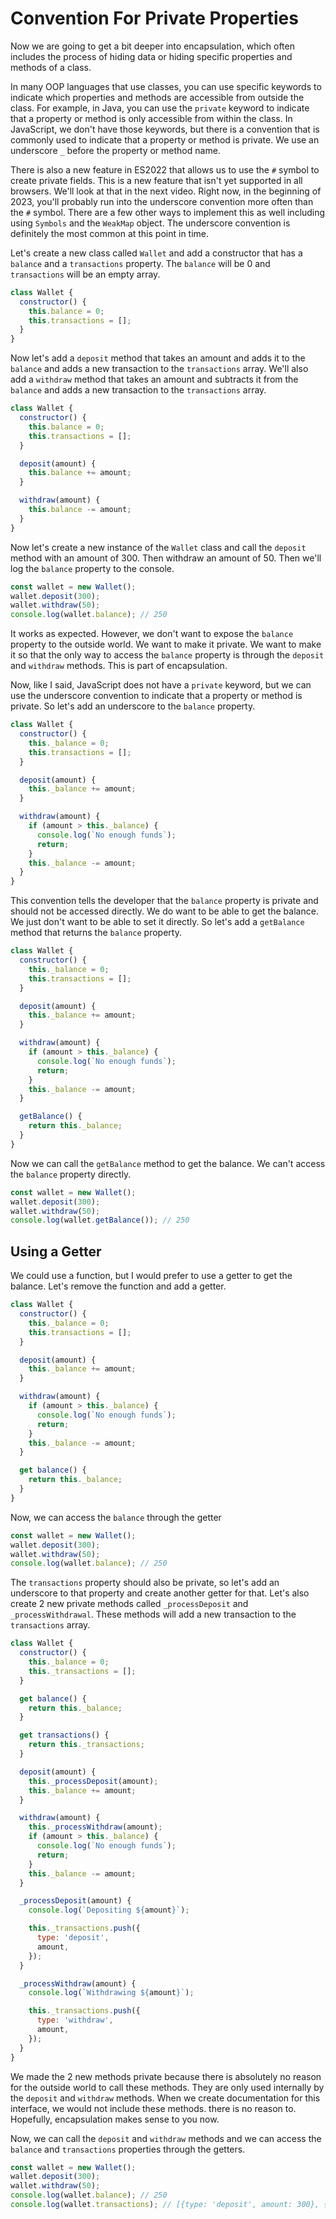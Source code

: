 # Convention For Private Properties

Now we are going to get a bit deeper into encapsulation, which often includes the process of hiding data or hiding specific properties and methods of a class.

In many OOP languages that use classes, you can use specific keywords to indicate which properties and methods are accessible from outside the class. For example, in Java, you can use the `private` keyword to indicate that a property or method is only accessible from within the class. In JavaScript, we don't have those keywords, but there is a convention that is commonly used to indicate that a property or method is private. We use an underscore `_` before the property or method name.

There is also a new feature in ES2022 that allows us to use the `#` symbol to create private fields. This is a new feature that isn't yet supported in all browsers. We'll look at that in the next video. Right now, in the beginning of 2023, you'll probably run into the underscore convention more often than the `#` symbol. There are a few other ways to implement this as well including using `Symbols` and the `WeakMap` object. The underscore convention is definitely the most common at this point in time.

Let's create a new class called `Wallet` and add a constructor that has a `balance` and a `transactions` property. The `balance` will be 0 and `transactions` will be an empty array.

```js
class Wallet {
  constructor() {
    this.balance = 0;
    this.transactions = [];
  }
}
```

Now let's add a `deposit` method that takes an amount and adds it to the `balance` and adds a new transaction to the `transactions` array. We'll also add a `withdraw` method that takes an amount and subtracts it from the `balance` and adds a new transaction to the `transactions` array.

```js
class Wallet {
  constructor() {
    this.balance = 0;
    this.transactions = [];
  }

  deposit(amount) {
    this.balance += amount;
  }

  withdraw(amount) {
    this.balance -= amount;
  }
}
```

Now let's create a new instance of the `Wallet` class and call the `deposit` method with an amount of 300. Then withdraw an amount of 50. Then we'll log the `balance` property to the console.

```js
const wallet = new Wallet();
wallet.deposit(300);
wallet.withdraw(50);
console.log(wallet.balance); // 250
```

It works as expected. However, we don't want to expose the `balance` property to the outside world. We want to make it private. We want to make it so that the only way to access the `balance` property is through the `deposit` and `withdraw` methods. This is part of encapsulation.

Now, like I said, JavaScript does not have a `private` keyword, but we can use the underscore convention to indicate that a property or method is private. So let's add an underscore to the `balance` property.

```js
class Wallet {
  constructor() {
    this._balance = 0;
    this.transactions = [];
  }

  deposit(amount) {
    this._balance += amount;
  }

  withdraw(amount) {
    if (amount > this._balance) {
      console.log(`No enough funds`);
      return;
    }
    this._balance -= amount;
  }
}
```

This convention tells the developer that the `balance` property is private and should not be accessed directly. We do want to be able to get the balance. We just don't want to be able to set it directly. So let's add a `getBalance` method that returns the `balance` property.

```js
class Wallet {
  constructor() {
    this._balance = 0;
    this.transactions = [];
  }

  deposit(amount) {
    this._balance += amount;
  }

  withdraw(amount) {
    if (amount > this._balance) {
      console.log(`No enough funds`);
      return;
    }
    this._balance -= amount;
  }

  getBalance() {
    return this._balance;
  }
}
```

Now we can call the `getBalance` method to get the balance. We can't access the `balance` property directly.

```js
const wallet = new Wallet();
wallet.deposit(300);
wallet.withdraw(50);
console.log(wallet.getBalance()); // 250
```

## Using a Getter

We could use a function, but I would prefer to use a getter to get the balance. Let's remove the function and add a getter.

```js
class Wallet {
  constructor() {
    this._balance = 0;
    this.transactions = [];
  }

  deposit(amount) {
    this._balance += amount;
  }

  withdraw(amount) {
    if (amount > this._balance) {
      console.log(`No enough funds`);
      return;
    }
    this._balance -= amount;
  }

  get balance() {
    return this._balance;
  }
}
```

Now, we can access the `balance` through the getter

```js
const wallet = new Wallet();
wallet.deposit(300);
wallet.withdraw(50);
console.log(wallet.balance); // 250
```

The `transactions` property should also be private, so let's add an underscore to that property and create another getter for that. Let's also create 2 new private methods called `_processDeposit` and `_processWithdrawal`. These methods will add a new transaction to the `transactions` array.

```js
class Wallet {
  constructor() {
    this._balance = 0;
    this._transactions = [];
  }

  get balance() {
    return this._balance;
  }

  get transactions() {
    return this._transactions;
  }

  deposit(amount) {
    this._processDeposit(amount);
    this._balance += amount;
  }

  withdraw(amount) {
    this._processWithdraw(amount);
    if (amount > this._balance) {
      console.log(`No enough funds`);
      return;
    }
    this._balance -= amount;
  }

  _processDeposit(amount) {
    console.log(`Depositing ${amount}`);

    this._transactions.push({
      type: 'deposit',
      amount,
    });
  }

  _processWithdraw(amount) {
    console.log(`Withdrawing ${amount}`);

    this._transactions.push({
      type: 'withdraw',
      amount,
    });
  }
}
```

We made the 2 new methods private because there is absolutely no reason for the outside world to call these methods. They are only used internally by the `deposit` and `withdraw` methods. When we create documentation for this interface, we would not include these methods. there is no reason to. Hopefully, encapsulation makes sense to you now.

Now, we can call the `deposit` and `withdraw` methods and we can access the `balance` and `transactions` properties through the getters.

```js
const wallet = new Wallet();
wallet.deposit(300);
wallet.withdraw(50);
console.log(wallet.balance); // 250
console.log(wallet.transactions); // [{type: 'deposit', amount: 300}, {type: 'withdraw', amount: 50}]
```
